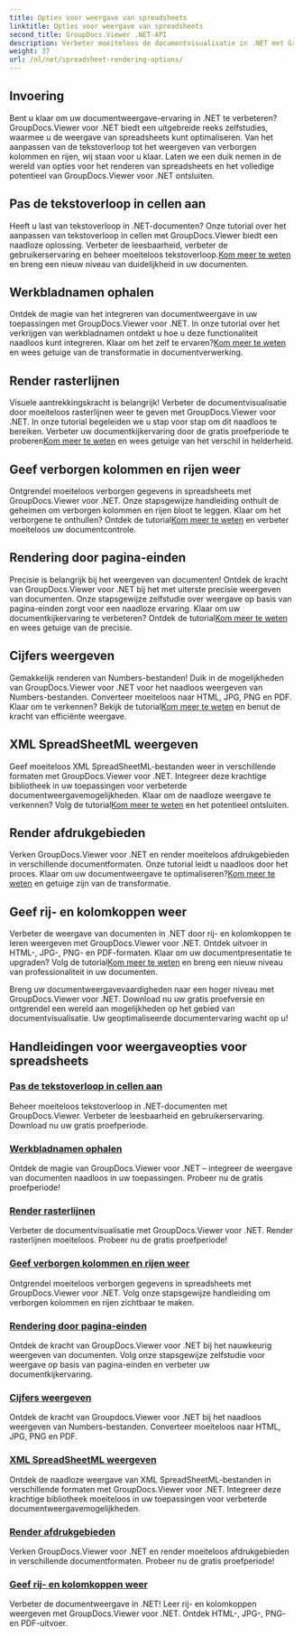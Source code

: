 ```yaml
---
title: Opties voor weergave van spreadsheets
linktitle: Opties voor weergave van spreadsheets
second_title: GroupDocs.Viewer .NET-API
description: Verbeter moeiteloos de documentvisualisatie in .NET met GroupDocs.Viewer-tutorials. Leer hoe u tekstoverloop kunt aanpassen, rasterlijnen kunt weergeven en meer.
weight: 37
url: /nl/net/spreadsheet-rendering-options/
---
```

## Invoering

Bent u klaar om uw documentweergave-ervaring in .NET te verbeteren? GroupDocs.Viewer voor .NET biedt een uitgebreide reeks zelfstudies, waarmee u de weergave van spreadsheets kunt optimaliseren. Van het aanpassen van de tekstoverloop tot het weergeven van verborgen kolommen en rijen, wij staan voor u klaar. Laten we een duik nemen in de wereld van opties voor het renderen van spreadsheets en het volledige potentieel van GroupDocs.Viewer voor .NET ontsluiten.

## Pas de tekstoverloop in cellen aan

 Heeft u last van tekstoverloop in .NET-documenten? Onze tutorial over het aanpassen van tekstoverloop in cellen met GroupDocs.Viewer biedt een naadloze oplossing. Verbeter de leesbaarheid, verbeter de gebruikerservaring en beheer moeiteloos tekstoverloop.[Kom meer te weten](./adjust-text-overflow-cells/) en breng een nieuw niveau van duidelijkheid in uw documenten.

## Werkbladnamen ophalen

Ontdek de magie van het integreren van documentweergave in uw toepassingen met GroupDocs.Viewer voor .NET. In onze tutorial over het verkrijgen van werkbladnamen ontdekt u hoe u deze functionaliteit naadloos kunt integreren. Klaar om het zelf te ervaren?[Kom meer te weten](./get-worksheets-names/) en wees getuige van de transformatie in documentverwerking.

## Render rasterlijnen

 Visuele aantrekkingskracht is belangrijk! Verbeter de documentvisualisatie door moeiteloos rasterlijnen weer te geven met GroupDocs.Viewer voor .NET. In onze tutorial begeleiden we u stap voor stap om dit naadloos te bereiken. Verbeter uw documentkijkervaring door de gratis proefperiode te proberen[Kom meer te weten](./render-grid-lines/) en wees getuige van het verschil in helderheid.

## Geef verborgen kolommen en rijen weer

 Ontgrendel moeiteloos verborgen gegevens in spreadsheets met GroupDocs.Viewer voor .NET. Onze stapsgewijze handleiding onthult de geheimen om verborgen kolommen en rijen bloot te leggen. Klaar om het verborgene te onthullen? Ontdek de tutorial[Kom meer te weten](./render-hidden-columns-rows/) en verbeter moeiteloos uw documentcontrole.

## Rendering door pagina-einden

Precisie is belangrijk bij het weergeven van documenten! Ontdek de kracht van GroupDocs.Viewer voor .NET bij het met uiterste precisie weergeven van documenten. Onze stapsgewijze zelfstudie over weergave op basis van pagina-einden zorgt voor een naadloze ervaring. Klaar om uw documentkijkervaring te verbeteren? Ontdek de tutorial[Kom meer te weten](./rendering-by-page-breaks/) en wees getuige van de precisie.

## Cijfers weergeven

 Gemakkelijk renderen van Numbers-bestanden! Duik in de mogelijkheden van GroupDocs.Viewer voor .NET voor het naadloos weergeven van Numbers-bestanden. Converteer moeiteloos naar HTML, JPG, PNG en PDF. Klaar om te verkennen? Bekijk de tutorial[Kom meer te weten](./rendering-numbers/) en benut de kracht van efficiënte weergave.

## XML SpreadSheetML weergeven

 Geef moeiteloos XML SpreadSheetML-bestanden weer in verschillende formaten met GroupDocs.Viewer voor .NET. Integreer deze krachtige bibliotheek in uw toepassingen voor verbeterde documentweergavemogelijkheden. Klaar om de naadloze weergave te verkennen? Volg de tutorial[Kom meer te weten](./rendering-xml-spreadsheetml/) en het potentieel ontsluiten.

## Render afdrukgebieden

Verken GroupDocs.Viewer voor .NET en render moeiteloos afdrukgebieden in verschillende documentformaten. Onze tutorial leidt u naadloos door het proces. Klaar om uw documentweergave te optimaliseren?[Kom meer te weten](./render-print-areas/) en getuige zijn van de transformatie.

## Geef rij- en kolomkoppen weer

 Verbeter de weergave van documenten in .NET door rij- en kolomkoppen te leren weergeven met GroupDocs.Viewer voor .NET. Ontdek uitvoer in HTML-, JPG-, PNG- en PDF-formaten. Klaar om uw documentpresentatie te upgraden? Volg de tutorial[Kom meer te weten](./render-row-column-headings/) en breng een nieuw niveau van professionaliteit in uw documenten.

Breng uw documentweergavevaardigheden naar een hoger niveau met GroupDocs.Viewer voor .NET. Download nu uw gratis proefversie en ontgrendel een wereld aan mogelijkheden op het gebied van documentvisualisatie. Uw geoptimaliseerde documentervaring wacht op u!
## Handleidingen voor weergaveopties voor spreadsheets
### [Pas de tekstoverloop in cellen aan](./adjust-text-overflow-cells/)
Beheer moeiteloos tekstoverloop in .NET-documenten met GroupDocs.Viewer. Verbeter de leesbaarheid en gebruikerservaring. Download nu uw gratis proefperiode.
### [Werkbladnamen ophalen](./get-worksheets-names/)
Ontdek de magie van GroupDocs.Viewer voor .NET – integreer de weergave van documenten naadloos in uw toepassingen. Probeer nu de gratis proefperiode!
### [Render rasterlijnen](./render-grid-lines/)
Verbeter de documentvisualisatie met GroupDocs.Viewer voor .NET. Render rasterlijnen moeiteloos. Probeer nu de gratis proefperiode!
### [Geef verborgen kolommen en rijen weer](./render-hidden-columns-rows/)
Ontgrendel moeiteloos verborgen gegevens in spreadsheets met GroupDocs.Viewer voor .NET. Volg onze stapsgewijze handleiding om verborgen kolommen en rijen zichtbaar te maken.
### [Rendering door pagina-einden](./rendering-by-page-breaks/)
Ontdek de kracht van GroupDocs.Viewer voor .NET bij het nauwkeurig weergeven van documenten. Volg onze stapsgewijze zelfstudie voor weergave op basis van pagina-einden en verbeter uw documentkijkervaring.
### [Cijfers weergeven](./rendering-numbers/)
Ontdek de kracht van Groupdocs.Viewer voor .NET bij het naadloos weergeven van Numbers-bestanden. Converteer moeiteloos naar HTML, JPG, PNG en PDF.
### [XML SpreadSheetML weergeven](./rendering-xml-spreadsheetml/)
Ontdek de naadloze weergave van XML SpreadSheetML-bestanden in verschillende formaten met GroupDocs.Viewer voor .NET. Integreer deze krachtige bibliotheek moeiteloos in uw toepassingen voor verbeterde documentweergavemogelijkheden.
### [Render afdrukgebieden](./render-print-areas/)
Verken GroupDocs.Viewer voor .NET en render moeiteloos afdrukgebieden in verschillende documentformaten. Probeer nu de gratis proefperiode!
### [Geef rij- en kolomkoppen weer](./render-row-column-headings/)
Verbeter de documentweergave in .NET! Leer rij- en kolomkoppen weergeven met GroupDocs.Viewer voor .NET. Ontdek HTML-, JPG-, PNG- en PDF-uitvoer.